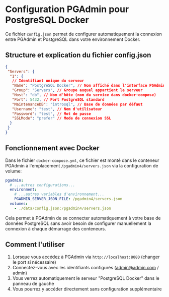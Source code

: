 # Configuration PGAdmin pour PostgreSQL Docker

Ce fichier `config.json` permet de configurer automatiquement la connexion entre PGAdmin et PostgreSQL dans votre environnement Docker.

## Structure et explication du fichier config.json

```json
{
 "Servers": {
  "1": {
   // Identifiant unique du serveur
   "Name": "PostgreSQL Docker", // Nom affiché dans l'interface PGAdmin
   "Group": "Servers", // Groupe auquel appartient le serveur
   "Host": "db", // Nom d'hôte (nom du service dans docker-compose)
   "Port": 5432, // Port PostgreSQL standard
   "MaintenanceDB": "introsql", // Base de données par défaut
   "Username": "test", // Nom d'utilisateur
   "Password": "test", // Mot de passe
   "SSLMode": "prefer" // Mode de connexion SSL
  }
 }
}
```

## Fonctionnement avec Docker

Dans le fichier `docker-compose.yml`, ce fichier est monté dans le conteneur PGAdmin à l'emplacement `/pgadmin4/servers.json` via la configuration de volume:

```yaml
pgadmin:
  # ...autres configurations...
  environment:
    # ...autres variables d'environnement...
    PGADMIN_SERVER_JSON_FILE: /pgadmin4/servers.json
  volumes:
    - ./data/config.json:/pgadmin4/servers.json
```

Cela permet à PGAdmin de se connecter automatiquement à votre base de données PostgreSQL sans avoir besoin de configurer manuellement la connexion à chaque démarrage des conteneurs.

## Comment l'utiliser

1. Lorsque vous accédez à PGAdmin via `http://localhost:8080` (changer le port si nécessaire)
2. Connectez-vous avec les identifiants configurés (<admin@admin.com> / admin)
3. Vous verrez automatiquement le serveur "PostgreSQL Docker" dans le panneau de gauche
4. Vous pourrez y accéder directement sans configuration supplémentaire
